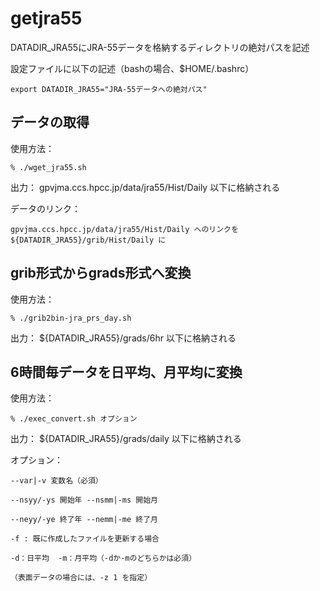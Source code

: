 # getjra55

DATADIR_JRA55にJRA-55データを格納するディレクトリの絶対パスを記述

設定ファイルに以下の記述（bashの場合、$HOME/.bashrc）

    export DATADIR_JRA55="JRA-55データへの絶対パス"

## データの取得

使用方法：

    % ./wget_jra55.sh

出力：
    gpvjma.ccs.hpcc.jp/data/jra55/Hist/Daily 以下に格納される

データのリンク：

    gpvjma.ccs.hpcc.jp/data/jra55/Hist/Daily へのリンクを${DATADIR_JRA55}/grib/Hist/Daily に

## grib形式からgrads形式へ変換 

使用方法：

    % ./grib2bin-jra_prs_day.sh 

出力：
    ${DATADIR_JRA55}/grads/6hr 以下に格納される

## 6時間毎データを日平均、月平均に変換

使用方法：

    % ./exec_convert.sh オプション

出力：
    ${DATADIR_JRA55}/grads/daily 以下に格納される
    
オプション：    

    --var|-v 変数名（必須）

    --nsyy/-ys 開始年 --nsmm|-ms 開始月

    --neyy/-ye 終了年 --nemm|-me 終了月

    -f : 既に作成したファイルを更新する場合

    -d：日平均  -m：月平均（-dか-mのどちらかは必須）

    （表面データの場合には、-z 1 を指定）


